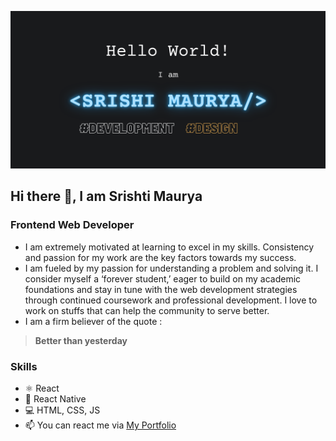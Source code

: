 ![Frontend Web Developer](https://github.com/srishti-maurya/srishti-maurya/blob/main/Srishi%20Maurya.png)
## Hi there 👋, I am Srishti Maurya
### Frontend Web Developer

- I am extremely motivated at learning to excel in my skills. Consistency and passion for my work are the key factors towards my success.
- I am fueled by my passion for understanding a problem and solving it. I consider myself a ‘forever student,’ eager to build on my academic foundations and stay in tune with the web development strategies through continued coursework and professional development.
I love to work on stuffs that can help the community to serve better.
- I am a firm believer of the quote :
> **Better than yesterday**



### Skills

- ⚛ React
- 📱 React Native
- 💻 HTML, CSS, JS
- 📫 You can react me via [My Portfolio](https://srishti-maurya.netlify.app/)



<!---
srishti-maurya/srishti-maurya is a ✨ special ✨ repository because its `README.md` (this file) appears on your GitHub profile.
You can click the Preview link to take a look at your changes.
--->

